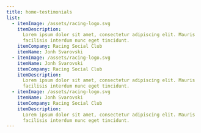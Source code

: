 ```yaml
---
title: home-testimonials
list:
  - itemImage: /assets/racing-logo.svg
    itemDescription:
      Lorem ipsum dolor sit amet, consectetur adipiscing elit. Mauris
      facilisis interdum nunc eget tincidunt.
    itemCompany: Racing Social Club
    itemName: Jonh Svarovski
  - itemImage: /assets/racing-logo.svg
    itemName: Jonh Svarovski
    itemCompany: Racing Social Club
    itemDescription:
      Lorem ipsum dolor sit amet, consectetur adipiscing elit. Mauris
      facilisis interdum nunc eget tincidunt.
  - itemImage: /assets/racing-logo.svg
    itemName: Jonh Svarovski
    itemCompany: Racing Social Club
    itemDescription:
      Lorem ipsum dolor sit amet, consectetur adipiscing elit. Mauris
      facilisis interdum nunc eget tincidunt.
---
```


